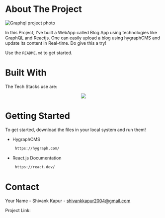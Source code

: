 <!-- ABOUT THE PROJECT -->
# About The Project
![Graphql project photo](https://github.com/ShivankK26/GraphQL-Blog-App/assets/115289871/7bd35b9a-0cce-4c0b-bc1f-286d13f19266)





In this Project, I've built a WebApp called Blog App using technologies like GraphQL and Reactjs. One can easily upload a blog using hygraphCMS and update its content in Real-time. Do give this a try!



Use the `README.md` to get started.




# Built With

The Tech Stacks use are:

<div align="center">
<a href="https://skillicons.dev">
    <img src="https://skillicons.dev/icons?i=css,react,tailwind,graphql" />
</a>
</div>




<!-- GETTING STARTED -->
# Getting Started

To get started, download the files in your local system and run them!


* HygraphCMS

  ```sh
   https://hygraph.com/
  ```

* React.js Documentation

  ```sh
   https://react.dev/
  ```


  
<!-- CONTACT -->
# Contact

Your Name - Shivank Kapur - shivankkapur2004@gmail.com

Project Link: 
